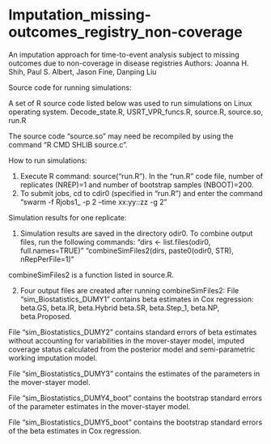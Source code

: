 # Imputation_missing-outcomes_registry_non-coverage
An imputation approach for time-to-event analysis subject to missing outcomes due to non-coverage in disease registries
Authors:  Joanna H. Shih, Paul S. Albert, Jason Fine, Danping Liu

Source code for running simulations:

A set of R source code listed below was used to run simulations on Linux operating system.
Decode_state.R,
USRT_VPR_funcs.R,
source.R,
source.so,
run.R

The source code “source.so” may need be recompiled by using the command “R CMD SHLIB source.c”.

How to run simulations:

1.	Execute R command: source(“run.R”). In the “run.R” code file, number of replicates (NREP)=1 and number of bootstrap samples (NBOOT)=200.
2.	To submit jobs, cd to cdir0 (specified in “run.R”) and enter the command “swarm -f Rjobs1_ -p 2 –time xx:yy::zz -g 2”

Simulation results for one replicate:

1.	Simulation results are saved in the directory odir0. To combine output files, run the following commands:
“dirs <- list.files(odir0, full.names=TRUE)”
“combineSimFiles2(dirs, paste0(odir0, STR), nRepPerFile=1)”

 combineSimFiles2 is a function listed in source.R.

2.	Four output files are created after running combineSimFiles2:
File “sim_Biostatistics_DUMY1” contains beta estimates in Cox regression: beta.GS, beta.IR, beta.Hybrid beta.SR, beta.Step_1, beta.NP, beta.Proposed. 

File “sim_Biostatistics_DUMY2” contains standard errors of beta estimates without accounting for variabilities in the mover-stayer model, imputed coverage status calculated from the posterior model and semi-parametric working imputation model.

File “sim_Biostatistics_DUMY3” contains the estimates of the parameters in the mover-stayer model.

File “sim_Biostatistics_DUMY4_boot” contains the bootstrap standard errors of the parameter estimates in the mover-stayer model.

File “sim_Biostatistics_DUMY5_boot” contains the bootstrap standard errors of the beta estimates in Cox regression.

